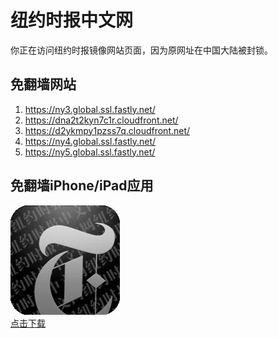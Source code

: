 <h1>纽约时报中文网</h1>
<p>你正在访问纽约时报镜像网站页面，因为原网址在中国大陆被封锁。</p>
<h2>免翻墙网站</h2>
<ol>
<li><a href="https://ny3.global.ssl.fastly.net/" target="1">https://ny3.global.ssl.fastly.net/</a></li>
<li><a href="https://dna2t2kyn7c1r.cloudfront.net/" target="2">https://dna2t2kyn7c1r.cloudfront.net/</a></li>
<li><a href="https://d2ykmpy1pzss7q.cloudfront.net/" target="3">https://d2ykmpy1pzss7q.cloudfront.net/</a></li>
<li><a href="https://ny4.global.ssl.fastly.net/" target="4">https://ny4.global.ssl.fastly.net/</a></li>
<li><a href="https://ny5.global.ssl.fastly.net/" target="5">https://ny5.global.ssl.fastly.net/</a></li>
</ol>
<h2>免翻墙iPhone/iPad应用</h2>
<p>
	<a href="https://itunes.apple.com/cn/app/niu-yue-shi-bao-zhong-wen-wang/id807498298?mt=8">
		<img src="icon175x175.jpeg" />
		<br/>点击下载
	</a>
</p>